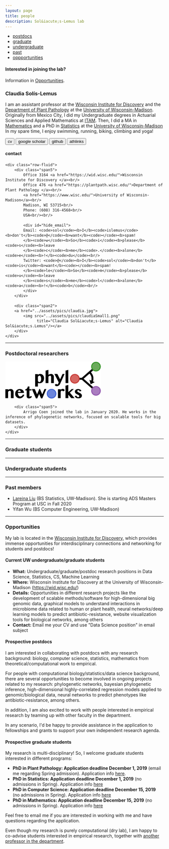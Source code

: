 ```yaml
---
layout: page
title: people
description: Sol&iacute;s-Lemus lab
---
```


<div class="navbar">
    <div class="navbar-inner">
        <ul class="nav">
            <li><a href="#postdocs">postdocs</a></li>
            <li><a href="#graduate">graduate</a></li>
            <li><a href="#undergraduate">undergraduate</a></li>
            <li><a href="#past">past</a></li>
            <li><a href="#opportunities">oppportunities</a></li>
        </ul>
    </div>
</div>

#### Interested in joining the lab?
Information in [Opportunities](https://solislemuslab.github.io//pages/people.html#opportunities).

### Claudia Sol&iacute;s-Lemus

I am an assistant professor at the [Wisconsin Institute for Discovery](https://wid.wisc.edu/) and the [Department of Plant Pathology](https://plantpath.wisc.edu/) at the [University of Wisconsin-Madison](http://www.wisc.edu). Originally from Mexico City, I did my Undergraduate degrees
in Actuarial Sciences and Applied Mathematics at [ITAM](https://www.itam.mx/en). 
Then, I did a MA in [Mathematics](http://www.math.wisc.edu) and a PhD in [Statistics](http://www.stat.wisc.edu) at the [University of Wisconsin-Madison](http://www.wisc.edu)
In my spare time, I enjoy swimming, running, biking, climbing and yoga!


<button type="button" onclick="window.location.href='https://github.com/crsl4/crsl4.github.io/blob/master/assets/cv.pdf';">cv</button>
<button type="button" onclick="window.location.href='https://scholar.google.com/citations?user=GrUypj8AAAAJ&hl=en&oi=ao';">google scholar</button>
<button type="button" onclick="window.location.href='https://github.com/crsl4';">github</button>
<button type="button" onclick="window.location.href='https://www.athlinks.com/athletes/267606489';">athlinks</button>

<div class="container">
<h4><a name="contact"></a>contact</h4>

    <div class="row-fluid">
        <div class="span5">
            Office 3164 <a href="https://wid.wisc.edu/">Wisconsin Institute for Discovery </a><br/>
            Office 476 <a href="https://plantpath.wisc.edu/">Department of Plant Pathology </a><br/>
            <a href="https://www.wisc.edu/">University of Wisconsin-Madison</a><br/>
            Madison, WI 53715<br/>
            Phone: (608) 316-4568<br/>
            USA<br/><br/>

            <div id="hide_email">
            Email: <code>sol</code><b>I</b><code>islemus</code><b>don't</b><code>@</code><b>want</b><code></code><b>spam!
            </b><code>w</code><b>So</b><code>i</code><b>please</b><code>s</code><b>leave
            </b><code>c</code><b>me</b><code>.</code><b>alone</b><code>e</code><b>!</b><code>du</code><br/>
            Twitter: <code>@</code><b>I</b><code>sol</code><b>don't</b><code>is</code><b>want</b><code></code><b>spam!
            </b><code>le</code><b>So</b><code>m</code><b>please</b><code>u</code><b>leave
            </b><code>s</code><b>me</b><code>l</code><b>alone</b><code>a</code><b>!</b><code>b</code><br/>            
            </div>
        </div>

        <div class="span2">
        <a href="../assets/pics/claudia.jpg">
            <img src="../assets/pics/claudiaSmall1.png"
                  title="Claudia Sol&iacute;s-Lemus" alt="Claudia Sol&iacute;s.Lemus"/></a>
        </div>
    </div>
</div>

---

### <a name="postdocs"></a>Postdoctoral researchers

<div class="container">
    <div class="row-fluid">
        <div class="span2">
        <a href="https://github.com/crsl4/PhyloNetworks.jl">
            <img src="../assets/pics/phylonetworks-logo.png"
                  title="PhyloNetworks" alt="PhyloNetworks"/></a>
        </div>

        <div class="span5">
            Arrigo Coen joined the lab in January 2020. He works in the inference of phylogenetic networks, focused on scalable tools for big datasets.
        </div>
    </div>
</div>

---

### <a name="graduate"></a>Graduate students

---

### <a name="undergraduate"></a>Undergraduate students

---

### <a name="past"></a>Past members
- [Lareina Liu](https://www.linkedin.com/in/lareina-xiaoyu-liu-90553a140/) (BS Statistics, UW-Madison). She is starting ADS Masters Program at USC in Fall 2020
- Yifan Wu (BS Computer Engineering, UW-Madison)

---

### <a name="opportunities"></a>Opportunities

My lab is located in the [Wisconsin Institute for Discovery](https://wid.wisc.edu/), which provides immense opportunities for interdisciplinary connections and networking for students and postdocs!

#### Current UW undergraduate/graduate students

- **What:** Undergraduate/graduate/postdoc research positions in Data Science, Statistics, CS, Machine Learning
- **Where:** Wisconsin Institute for Discovery at the University of Wisconsin-Madison (https://wid.wisc.edu/)
- **Details:** Opportunities in different research projects like the development of scalable methods/software for high-dimensional big genomic data, graphical models to understand interactions in microbiome data related to human or plant health, neural networks/deep learning models to predict antibiotic-resistance, website visualization tools for biological networks, among others
- **Contact:** Email me your CV and use "Data Science position" in email subject

#### Prospective postdocs

I am interested in collaborating with postdocs with any research background: biology, computer science, statistics, mathematics from theoretical/computational work to empirical.

For people with computational biology/statistics/data science background, there are several opportunities to become involved in ongoing projects related to my research: phylogenetic networks, bayesian phylogenetic inference, high-dimensional highly-correlated regression models applied to genomic/biological data, neural networks to predict phenotypes like antibiotic-resistance, among others.

In addition, I am also excited to work with people interested in empirical research by teaming up with other faculty in the department. 

In any scenario, I'd be happy to provide assistance in the application to fellowships and grants to support your own independent research agenda.

#### Prospective graduate students

My research is multi-disciplinary! So, I welcome graduate students interested in different programs:
- **PhD in Plant Pathology: Application deadline December 1, 2019** (email me regarding Spring admission). Application info [here](https://plantpath.wisc.edu/application-process/).
- **PhD in Statistics: Application deadline December 1, 2019** (no admissions in Spring). Application info [here](https://stat.wisc.edu/graduate-studies/phd-program/)
- **PhD in Computer Science: Application deadline December 15, 2019** (no admissions in Spring). Application info [here](https://www.cs.wisc.edu/graduate/ms-and-phd-program/)
- **PhD in Mathematics: Application deadline December 15, 2019** (no admissions in Spring). Application info [here](https://www.math.wisc.edu/node/11)

Feel free to email me if you are interested in working with me and have questions regarding the application.

Even though my research is purely computational (dry lab), I am happy to co-advise students interested in empirical research, together with [another professor in the department](https://plantpath.wisc.edu/faculty-3/).